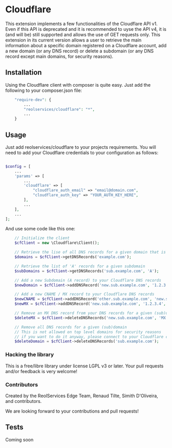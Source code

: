 Cloudflare
==============

This extension implements a few functionalities of the Cloudflare API v1. Even if this API is deprecated and it is recommended to uyse the API v4, it is (and will be) still supported and allows the use of GET requests only. This extension in its current version allows a user to retrieve the main information about a specific domain registered on a Cloudflare account, add a new domain (or any DNS record) or delete a subdomain (or any DNS record except main domains, for security reasons).

## Installation

Using the Cloudflare client with composer is quite easy. Just add the following to your composer.json file:

```php
    "require-dev": {
        ...
        "reolservices/cloudflare": "*",
        ...
    }
```

## Usage

Just add reolservices/cloudflare to your projects requirements. You will need to add your Cloudflare credentials to your configuration as follows:

```php

$config = [
    ...
    'params' => [
        ...
        'cloudflare' => [
            "cloudflare_auth_email" => "email@domain.com",
            "cloudflare_auth_key" => "YOUR_AUTH_KEY_HERE",
        ],
        ...
    ],
    ...
];
```

And use some code like this one:

```php
    // Initialize the client
    $cfClient = new \Cloudflare\Client();

    // Retrieve the lise of all DNS records for a given domain that is registered in your Cloudflare account
    $domains = $cfClient->getDNSRecords('example.com');

    // Retrieve the list of 'A' records for a given subdomain
    $subDomains = $cfClient->getDNSRecords('sub.example.com', 'A');

    // Add a new Subdomain (A record) to your Cloudflare DNS records
    $newDomain = $cfClient->addDNSRecord('new.sub.example.com', '1.2.3.4');

    // Add a new CNAME / MX record to your Cloudflare DNS records
    $newCNAME = $cfClient->addDNSRecord('other.sub.example.com', 'new.sub.example.com', 'CNAME');
    $newMX = $cfClient->addDNSRecord('new.sub.example.com', '1.2.3.4', 'MX');

    // Remove an MX DNS record from your DNS records for a given (sub)domain
    $deleteMX = $cfClient->deleteDNSRecords('new.sub.example.com', 'MX');

    // Remove all DNS records for a given (sub)domain
    // This is not allowed on top level domains for security reasons
    // if you want to do it anyway, please connect to your Cloudflare console
    $deleteDomain = $cfClient->deleteDNSRecords('sub.example.com');
```

### Hacking the library

This is a free/libre library under license LGPL v3 or later. Your pull requests and/or feedback is very welcome!

### Contributors
Created by the ReolServices Edge Team, Renaud Tilte, Simith D'Oliveira, and contributors.

We are looking forward to your contributions and pull requests!

## Tests

Coming soon
